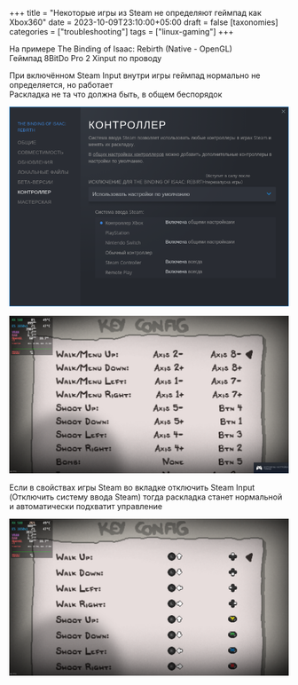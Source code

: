 +++
title = "Некоторые игры из Steam не определяют геймпад как Xbox360"
date = 2023-10-09T23:10:00+05:00
draft = false
[taxonomies]
categories = ["troubleshooting"]
tags = ["linux-gaming"]
+++

На примере The Binding of Isaac: Rebirth (Native - OpenGL)\
Геймпад 8BitDo Pro 2 Xinput по проводу

При включённом Steam Input внутри игры геймпад нормально не определяется, но работает\
Раскладка не та что должна быть, в общем беспорядок

![image](/images/gamepad-steam-not-identify-as-xbox/steam-input.png)

![image](/images/gamepad-steam-not-identify-as-xbox/issac-incorrect-layout-gamepad.png)

Если в свойствах игры Steam во вкладке отключить Steam Input (Отключить систему ввода Steam) тогда раскладка станет нормальной и автоматически подхватит управление

![image](/images/gamepad-steam-not-identify-as-xbox/correct-layout-gamepad.png)
